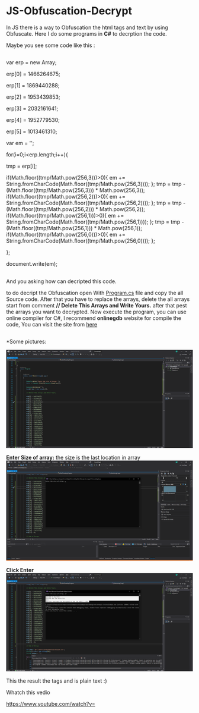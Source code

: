 # JS-Obfuscation-Decrypt
In JS there is a way to Obfuscation the html tags and text by using Obfuscate. Here I do some programs in **C#** to decrption the code.

Maybe you see some code like this :
##

var erp = new Array;

erp[0] = 1466264675;

erp[1] = 1869440288;

erp[2] = 1953439853;

erp[3] = 2032161641;

erp[4] = 1952779530;

erp[5] = 1013461310;

var em = '';

for(i=0;i<erp.length;i++){

tmp = erp[i];

if(Math.floor((tmp/Math.pow(256,3)))>0){
em += String.fromCharCode(Math.floor((tmp/Math.pow(256,3))));
};
tmp = tmp - (Math.floor((tmp/Math.pow(256,3))) * Math.pow(256,3));
if(Math.floor((tmp/Math.pow(256,2)))>0){
em += String.fromCharCode(Math.floor((tmp/Math.pow(256,2))));
};
tmp = tmp - (Math.floor((tmp/Math.pow(256,2))) * Math.pow(256,2));
if(Math.floor((tmp/Math.pow(256,1)))>0){
em += String.fromCharCode(Math.floor((tmp/Math.pow(256,1))));
};
tmp = tmp - (Math.floor((tmp/Math.pow(256,1))) * Math.pow(256,1));
if(Math.floor((tmp/Math.pow(256,0)))>0){
em += String.fromCharCode(Math.floor((tmp/Math.pow(256,0))));
};
	
};

document.write(em);

##
And you asking how can decripted this code.

to do decript the Obfuscation open  With [Program.cs](https://github.com/Ahmad-Faqehi/JS-Obfuscation-Decrypt/blob/master/Program.cs) file and copy the all Source code.
After that you have to replace the arrays, delete  the all arrays start from comment **// Delete This Arrays and Write Yours.**
after that pest the arrays you want to decrypted.
Now execute the program, you can use online compiler for C#, I recommend **onlinegdb** website for compile the code, You can visit the site from [here](https://www.onlinegdb.com/online_csharp_compiler)
## 


*Some pictures:

![enter image description here](https://raw.githubusercontent.com/Ahmad-Faqehi/JS-Obfuscation-Decrypt/master/Screenshot/Csharp-1.png)

**Enter Size of array:** the size is the last location in array
![enter image description here](https://raw.githubusercontent.com/Ahmad-Faqehi/JS-Obfuscation-Decrypt/master/Screenshot/Csharp-2.png)

**Click Enter**
![enter image description here](https://raw.githubusercontent.com/Ahmad-Faqehi/JS-Obfuscation-Decrypt/master/Screenshot/Csharp-3.png)

This the result the tags and is plain text :)

Whatch this vedio 


https://www.youtube.com/watch?v=<xTBMPzyKcUI>

